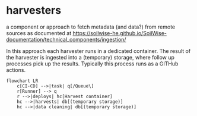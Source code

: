 # harvesters

a component or approach to fetch metadata (and data?) from remote sources as documented at <https://soilwise-he.github.io/SoilWise-documentation/technical_components/ingestion/>

In this approach each harvester runs in a dedicated container. The result of the harvester is ingested into a (temporary) storage, where follow up processes pick up the results. Typically this process runs as a GITHub actions.

``` mermaid
flowchart LR
    c[CI-CD] -->|task| q[/Queue\]
    r[Runner] --> q
    r -->|deploys| hc[Harvest container]
    hc -->|harvests| db[(temporary storage)]
    hc -->|data cleaning| db[(temporary storage)]
```
